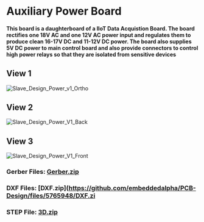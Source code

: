 # Auxiliary Power Board

<h4> 
This board is a daughterboard of a IIoT Data Acquistion Board. The board rectifies one 18V AC and one 12V AC power input and regulates them to produce clean 16-17V DC and 11-12V DC power. The board also supplies 5V DC power to main control board and also provide connectors to control high power relays so that they are isolated from sensitive devices
</h4>


## View 1
![Slave_Design_Power_v1_Ortho](https://user-images.githubusercontent.com/38166489/103560934-a6053f00-4ede-11eb-9ee9-f572de8969d0.png)


## View 2
![Slave_Design_Power_V1_Back](https://user-images.githubusercontent.com/38166489/103560940-a7366c00-4ede-11eb-99ce-233db6ba809c.png)


## View 3
![Slave_Design_Power_V1_Front](https://user-images.githubusercontent.com/38166489/103560942-a7cf0280-4ede-11eb-8891-ac70a2d82bb6.png)


### Gerber Files: [Gerber.zip](https://github.com/embeddedalpha/PCB-Design/files/5765942/Gerber.zip)

### DXF Files: [DXF.zip](https://github.com/embeddedalpha/PCB-Design/files/5765948/DXF.zi

### STEP File: [3D.zip](https://github.com/embeddedalpha/PCB-Design/files/5765976/3D.zip)
